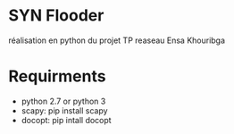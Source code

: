 # SYN Flooder
réalisation en python du projet TP reaseau Ensa Khouribga

# Requirments
* python 2.7 or python 3
* scapy: pip install scapy
* docopt: pip intall docopt